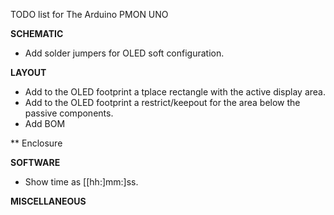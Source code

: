 TODO list for The Arduino PMON UNO

**SCHEMATIC**
* Add solder jumpers for OLED soft configuration.

**LAYOUT**
* Add to the OLED footprint a tplace rectangle with the active display area.
* Add to the OLED footprint a restrict/keepout for the area below the passive components.
* Add BOM

** Enclosure

**SOFTWARE**
* Show time as [[hh:]mm:]ss.

**MISCELLANEOUS**




